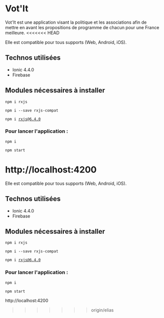 # Vot'It
Vot'It est une application visant la politique et les associations afin de mettre en avant les propositions de programme de chacun pour une France meilleure.
<<<<<<< HEAD

Elle est compatible pour tous supports (Web, Android, iOS).


## Technos utilisées
- Ionic 4.4.0
- Firebase


## Modules nécessaires à installer
<code>npm i rxjs</code>

<code>npm i --save rxjs-compat</code>

<code>npm i rxjs@6.4.0</code>


### Pour lancer l'application :

<code>npm i</code>

<code>npm start</code>

http://localhost:4200
=======

Elle est compatible pour tous supports (Web, Android, iOS).


## Technos utilisées
- Ionic 4.4.0
- Firebase


## Modules nécessaires à installer
<code>npm i rxjs</code>

<code>npm i --save rxjs-compat</code>

<code>npm i rxjs@6.4.0</code>


### Pour lancer l'application :

<code>npm i</code>

<code>npm start</code>

http://localhost:4200
>>>>>>> origin/elias
